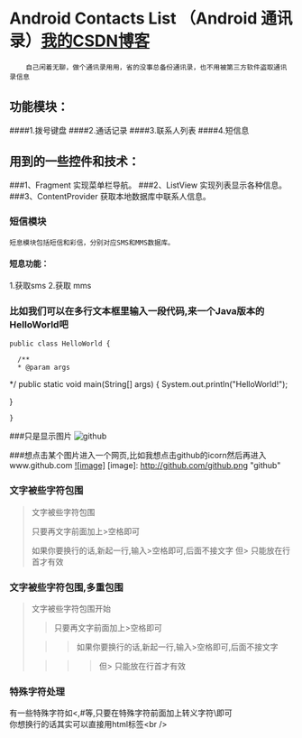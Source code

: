 Android Contacts List （Android 通讯录）[我的CSDN博客](http://blog.csdn.net/authork)<br />
===================================
		自己闲着无聊，做个通讯录用用，省的没事总备份通讯录，也不用被第三方软件盗取通讯录信息 
功能模块：
---------
####1.拨号键盘
####2.通话记录
####3.联系人列表
####4.短信息
  
用到的一些控件和技术：
----------------------
###1、Fragment 实现菜单栏导航。
###2、ListView 实现列表显示各种信息。
###3、ContentProvider 获取本地数据库中联系人信息。

    

### 短信模块
    短息模块包括短信和彩信，分别对应SMS和MMS数据库。
        
#### 短息功能：  
 1.获取sms
 2.获取 mms
    
### 比如我们可以在多行文本框里输入一段代码,来一个Java版本的HelloWorld吧
    public class HelloWorld {

      /**
      * @param args
   */
   public static void main(String[] args) {
   System.out.println("HelloWorld!");

   }

    }


###只是显示图片
![github](http://github.com/unicorn.png "github")

###想点击某个图片进入一个网页,比如我想点击github的icorn然后再进入www.github.com
[![image]](http://www.github.com/)
[image]: http://github.com/github.png "github"

### 文字被些字符包围
> 文字被些字符包围
>
> 只要再文字前面加上>空格即可
>
> 如果你要换行的话,新起一行,输入>空格即可,后面不接文字
> 但> 只能放在行首才有效

### 文字被些字符包围,多重包围
> 文字被些字符包围开始
>
> > 只要再文字前面加上>空格即可
>
>  > > 如果你要换行的话,新起一行,输入>空格即可,后面不接文字
>
> > > > 但> 只能放在行首才有效

### 特殊字符处理
有一些特殊字符如<,#等,只要在特殊字符前面加上转义字符\即可<br />
你想换行的话其实可以直接用html标签\<br /\>
